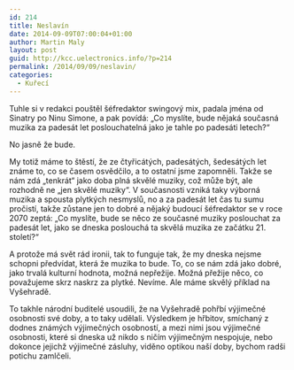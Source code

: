 ```yaml
---
id: 214
title: Neslavín
date: 2014-09-09T07:00:04+01:00
author: Martin Maly
layout: post
guid: http://kcc.uelectronics.info/?p=214
permalink: /2014/09/09/neslavin/
categories:
  - Kuřecí
---
```

Tuhle si v redakci pouštěl šéfredaktor swingový mix, padala jména od Sinatry po Ninu Simone, a pak povídá: &#8222;Co myslíte, bude nějaká současná muzika za padesát let poslouchatelná jako je tahle po padesáti letech?&#8220;

No jasně že bude.

My totiž máme to štěstí, že ze čtyřicátých, padesátých, šedesátých let známe to, co se časem osvědčilo, a to ostatní jsme zapomněli. Takže se nám zdá &#8222;tenkrát&#8220; jako doba plná skvělé muziky, což může být, ale rozhodně ne &#8222;jen skvělé muziky&#8220;. V současnosti vzniká taky výborná muzika a spousta plytkých nesmyslů, no a za padesát let čas tu sumu pročistí, takže zůstane jen to dobré a nějaký budoucí šéfredaktor se v roce 2070 zeptá: &#8222;Co myslíte, bude se něco ze současné muziky poslouchat za padesát let, jako se dneska poslouchá ta skvělá muzika ze začátku 21. století?&#8220;

A protože má svět rád ironii, tak to funguje tak, že my dneska nejsme schopni předvídat, která že muzika to bude. To, co se nám zdá jako dobré, jako trvalá kulturní hodnota, možná nepřežije. Možná přežije něco, co považujeme skrz naskrz za plytké. Nevíme. Ale máme skvělý příklad na Vyšehradě.

To takhle národní buditelé usoudili, že na Vyšehradě pohřbí výjimečné osobnosti své doby, a to taky udělali. Výsledkem je hřbitov, smíchaný z dodnes známých výjimečných osobností, a mezi nimi jsou výjimečné osobnosti, které si dneska už nikdo s ničím výjimečným nespojuje, nebo dokonce jejichž výjimečné zásluhy, viděno optikou naší doby, bychom radši potichu zamlčeli.